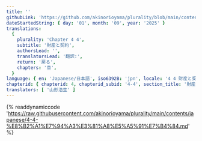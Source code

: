 ```yaml
---
title: ''
githubLink: 'https://github.com/akinorioyama/plurality/blob/main/contents/japanese/4-4-%E8%B2%A1%E7%94%A3%E3%81%A8%E5%A5%91%E7%B4%84.md'
dateStartedString: { day: '01', month: '09', year: '2025' }
translations:
  {
    plurality: 'Chapter 4 4',
    subtitle: '財産と契約',
    authorsLead: '',
    translatorsLead: '翻訳:',
    return: '戻る',
    chapters: '章',
  }
language: { en: 'Japanese/日本語', iso6392B: 'jpn', locale: '4 4 財産と契約' }
chapterid: { chapterid: 4, chapterid_subid: '4-4', section_title: '財産と契約' }
translators: [ '山形浩生' ]
---
```

{% readdynamiccode 'https://raw.githubusercontent.com/akinorioyama/plurality/main/contents/japanese/4-4-%E8%B2%A1%E7%94%A3%E3%81%A8%E5%A5%91%E7%B4%84.md' %}

